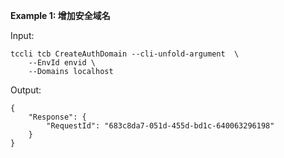**Example 1: 增加安全域名**



Input: 

```
tccli tcb CreateAuthDomain --cli-unfold-argument  \
    --EnvId envid \
    --Domains localhost
```

Output: 
```
{
    "Response": {
        "RequestId": "683c8da7-051d-455d-bd1c-640063296198"
    }
}
```

